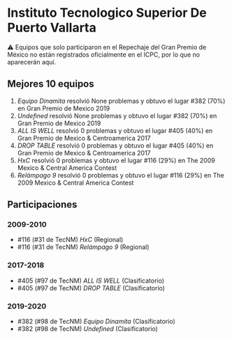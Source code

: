 # Instituto Tecnologico Superior De Puerto Vallarta

:warning: Equipos que solo participaron en el Repechaje del Gran Premio de México no están registrados oficialmente en el ICPC, por lo que no aparecerán aquí.

## Mejores 10 equipos

1. _Equipo Dinamita_ resolvió None problemas y obtuvo el lugar #382 (70%) en Gran Premio de Mexico 2019
1. _Undefined_ resolvió None problemas y obtuvo el lugar #382 (70%) en Gran Premio de Mexico 2019
1. _ALL IS WELL_ resolvió 0 problemas y obtuvo el lugar #405 (40%) en Gran Premio de Mexico & Centroamerica 2017
1. _DROP TABLE_ resolvió 0 problemas y obtuvo el lugar #405 (40%) en Gran Premio de Mexico & Centroamerica 2017
1. _HxC_ resolvió 0 problemas y obtuvo el lugar #116 (29%) en The 2009 Mexico & Central America Contest
1. _Relámpago 9_ resolvió 0 problemas y obtuvo el lugar #116 (29%) en The 2009 Mexico & Central America Contest

## Participaciones

### 2009-2010

- #116 (#31 de TecNM) _HxC_ (Regional)
- #116 (#31 de TecNM) _Relámpago 9_ (Regional)

### 2017-2018

- #405 (#97 de TecNM) _ALL IS WELL_ (Clasificatorio)
- #405 (#97 de TecNM) _DROP TABLE_ (Clasificatorio)

### 2019-2020

- #382 (#98 de TecNM) _Equipo Dinamita_ (Clasificatorio)
- #382 (#98 de TecNM) _Undefined_ (Clasificatorio)



